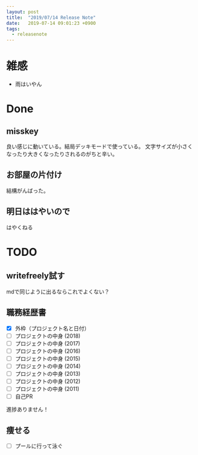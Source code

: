 ```yaml
---
layout: post
title:  "2019/07/14 Release Note"
date:   2019-07-14 09:01:23 +0900
tags:
  - releasenote
---
```

# 雑感

* 雨はいやん

# Done

## misskey

良い感じに動いている。結局デッキモードで使っている。
文字サイズが小さくなったり大きくなったりされるのがちと辛い。

## お部屋の片付け

結構がんばった。 

## 明日ははやいので

はやくねる

# TODO 

## writefreely試す

mdで同じように出るならこれでよくない？

## 職務経歴書

- [x] 外枠（プロジェクト名と日付）
- [ ] プロジェクトの中身 (2018)
- [ ] プロジェクトの中身 (2017)
- [ ] プロジェクトの中身 (2016)
- [ ] プロジェクトの中身 (2015)
- [ ] プロジェクトの中身 (2014)
- [ ] プロジェクトの中身 (2013)
- [ ] プロジェクトの中身 (2012)
- [ ] プロジェクトの中身 (2011)
- [ ] 自己PR

進捗ありません！

## 痩せる

- [ ] プールに行って泳ぐ

